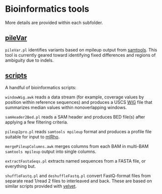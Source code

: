 Bioinformatics tools
====================

More details are provided within each subfolder.

[pileVar](https://github.com/douglasgscofield/bioinfo/tree/master/pileVar)
-------

`pileVar.pl` identifies variants based on mpileup output from
[samtools](http://samtools.sourcefourge.net).  This tool is currently geared
toward identifying fixed differences and regions of ambiguity due to indels.


[scripts](https://github.com/douglasgscofield/bioinfo/tree/master/scripts)
-------

A handful of bioinformatics scripts:

`windowWig.awk`
reads a data stream (for example, coverage values by position within reference sequences) and
produces a USCS [WIG][] file that summarizes median values within nonoverlapping windows. 

`samHeader2Bed.pl` 
reads a SAM header and produces BED file(s) after applying a few filtering criteria.

`pileup2pro.pl`
reads `samtools mpileup` format and produces a profile file suitable for input to [mlRho][].

`mergePileupColumns.awk`
merges columns from each BAM in multi-BAM `samtools mpileup` output into single columns.

`extractFastaSeqs.pl`
extracts named sequences from a FASTA file, or everything but.

`shuffleFastq.pl` and `deshuffleFastq.pl`
convert FastQ-format files from separate read 1/read 2 files to interleaved and back.  These are based on similar scripts provided with [velvet][].

[WIG]:    http://genome.ucsc.edu/goldenPath/help/wiggle.html
[mlRho]:  http://guanine.evolbio.mpg.de/mlRho
[velvet]: http://www.ebi.ac.uk/~zerbino/velvet
